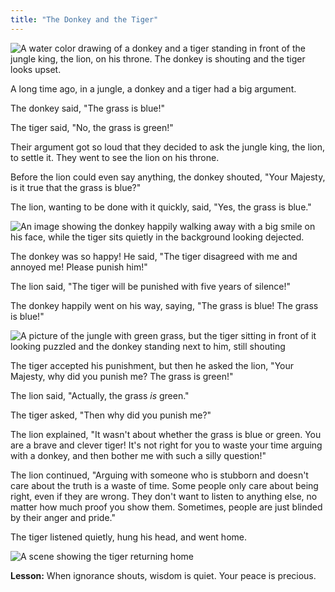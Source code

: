 ```yaml
---
title: "The Donkey and the Tiger"
---
```


![A water color drawing of a donkey and a tiger standing in front of the jungle king, the lion, on his throne. The donkey is shouting and the tiger looks upset.](/images/image_the-donkey-and-the-tiger00000.png)

A long time ago, in a jungle, a donkey and a tiger had a big argument.

The donkey said, "The grass is blue!" 

The tiger said, "No, the grass is green!" 

Their argument got so loud that they decided to ask the jungle king, the lion, to settle it.  They went to see the lion on his throne.

Before the lion could even say anything, the donkey shouted, "Your Majesty, is it true that the grass is blue?"

The lion, wanting to be done with it quickly, said, "Yes, the grass is blue."

![An image showing the donkey happily walking away with a big smile on his face, while the tiger sits quietly in the background looking dejected.](/images/image_the-donkey-and-the-tiger10.png)

The donkey was so happy! He said, "The tiger disagreed with me and annoyed me! Please punish him!" 

The lion said, "The tiger will be punished with five years of silence!" 

The donkey happily went on his way, saying, "The grass is blue! The grass is blue!" 

![A picture of the jungle with green grass, but the tiger sitting in front of it looking puzzled and the donkey standing next to him, still shouting](/images/image_the-donkey-and-the-tiger200.png)

The tiger accepted his punishment, but then he asked the lion, "Your Majesty, why did you punish me? The grass is green!" 

The lion said, "Actually, the grass *is* green."

The tiger asked, "Then why did you punish me?"

The lion explained, "It wasn't about whether the grass is blue or green.  You are a brave and clever tiger! It's not right for you to waste your time arguing with a donkey, and then bother me with such a silly question!" 

The lion continued, "Arguing with someone who is stubborn and doesn't care about the truth is a waste of time.  Some people only care about being right, even if they are wrong.  They don't want to listen to anything else, no matter how much proof you show them.  Sometimes, people are just blinded by their anger and pride."

The tiger listened quietly, hung his head, and went home.

![A scene showing the tiger returning home](/images/image_the-donkey-and-the-tiger40.png)

**Lesson:**  When ignorance shouts, wisdom is quiet. Your peace is precious.
